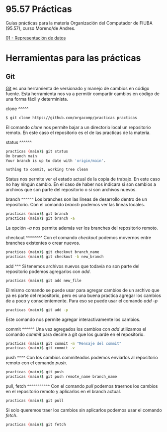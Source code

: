 95.57 Prácticas
===============

Guías prácticas para la materia Organización del Computador de FIUBA (95.57),
curso Moreno/de Andres.

[01 - Representación de datos](01-representacion_de_datos/README.md)

Herramientas para las prácticas
===============================

Git
---

[Git](https://git-scm.com/) es una herramienta de versionado y manejo de
cambios en código fuente. Esta herramienta nos va a permitir compartir cambios
en código de una forma fácil y determinista.

clone
^^^^^
```bash
$ git clone https://github.com/orgacomp/practicas practicas
```

El comando *clone* nos permite bajar a un directorio local un repositorio
remoto. En este caso el repositorio es el de las practicas de la materia.

status
^^^^^^
```bash
practicas (main)$ git status
On branch main
Your branch is up to date with 'origin/main'.

nothing to commit, working tree clean
```

Status nos permite ver el estado actual de la copia de trabajo. En este caso no
hay ningún cambio. En el caso de haber nos indicara si son cambios a archivos
que son parte del repositorio o si son archivos nuevos.

branch
^^^^^^
Los branches son las lineas de desarrollo dentro de un repositorio. Con el
comando *branch* podemos ver las lineas locales.

```bash
practicas (main)$ git branch
practicas (main)$ git branch -a
```

La opción *-a* nos permite además ver los branches del repositorio remoto.

checkout
^^^^^^^^
Con el comando *checkout* podemos movernos entre branches existentes o crear
nuevos.

```bash
practicas (main)$ git checkout branch_name
practicas (main)$ git checkout -b new_branch
```

add
^^^
Si tenemos archivos nuevos que todavía no son parte del repositorio podemos
agregarlos con *add*.

```bash
practicas (main)$ git add new_file
```

El mismo comando se puede usar para agregar cambios de un archivo que ya es
parte del repositorio, pero es una buena practica agregar los cambios de a poco
y conscientemente. Para eso se puede usar el comando *add -p*

```bash
practicas (main)$ git add -p
```

Este comando nos permite agregar interactivamente los cambios.

commit
^^^^^^
Una vez agregados los cambios con *add* utilizamos el comando *commit* para
decirle a git que los guarde en el repositorio.

```bash
practicas (main)$ git commit -m "Mensaje del commit"
practicas (main)$ git commit -v
```

push
^^^^
Con los cambios commiteados podemos enviarlos al repositorio remoto con el
comando *push*.

```bash
practicas (main)$ git push
practicas (main)$ git push remote_name branch_name
```

pull, fetch
^^^^^^^^^^^
Con el comando *pull* podemos traernos los cambios en el repositorio remoto y
aplicarlos en el branch actual.

```bash
practicas (main)$ git pull
```

Si solo queremos traer los cambios sin aplicarlos podemos usar el comando
*fetch*.

```bash
practicas (main)$ git fetch
```
